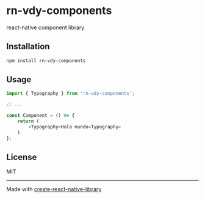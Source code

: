 # rn-vdy-components

react-native component library

## Installation

```sh
npm install rn-vdy-components
```

## Usage

```js
import { Typography } from 'rn-vdy-components';

// ...

const Component = () => {
    return (
        <Typography>Hola mundo<Typography>
    )
};
```

## License

MIT

---

Made with [create-react-native-library](https://github.com/callstack/react-native-builder-bob)
